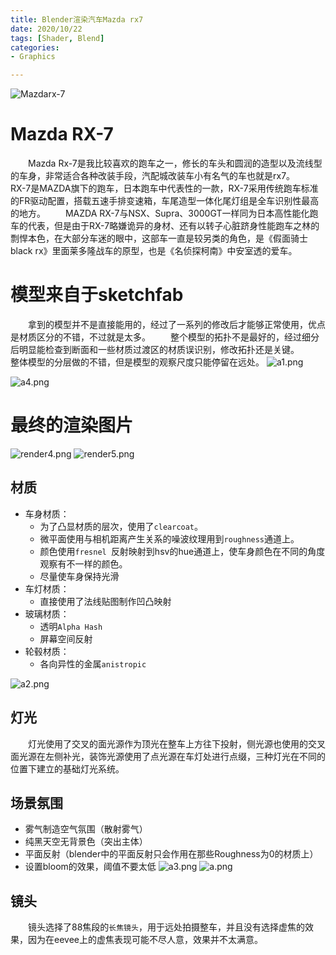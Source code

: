 ```yaml
---
title: Blender渲染汽车Mazda rx7
date: 2020/10/22
tags: [Shader, Blend]
categories: 
- Graphics

---
```


![Mazdarx-7](https://timgsa.baidu.com/timg?image&quality=80&size=b9999_10000&sec=1603360275843&di=c4af824e2ae1a25c1c5765131d94dd6e&imgtype=0&src=http%3A%2F%2Fn.sinaimg.cn%2Fsinacn14%2F289%2Fw657h432%2F20180805%2F755b-hhhczfa8313868.jpg)

# Mazda RX-7 
&emsp;&emsp;Mazda Rx-7是我比较喜欢的跑车之一，修长的车头和圆润的造型以及流线型的车身，非常适合各种改装手段，汽配城改装车小有名气的车也就是rx7。
&emsp;&emsp;RX-7是MAZDA旗下的跑车，日本跑车中代表性的一款，RX-7采用传统跑车标准的FR驱动配置，搭载五速手排变速箱，车尾造型一体化尾灯组是全车识别性最高的地方。
&emsp;&emsp;MAZDA RX-7与NSX、Supra、3000GT一样同为日本高性能化跑车的代表，但是由于RX-7略嫌诡异的身材、还有以转子心脏跻身性能跑车之林的剽悍本色，在大部分车迷的眼中，这部车一直是较另类的角色，是《假面骑士black rx》里面莱多隆战车的原型，也是《名侦探柯南》中安室透的爱车。

# 模型来自于sketchfab
&emsp;&emsp;拿到的模型并不是直接能用的，经过了一系列的修改后才能够正常使用，优点是材质区分的不错，不过就是太多。
&emsp;&emsp;整个模型的拓扑不是最好的，经过细分后明显能检查到断面和一些材质过渡区的材质误识别，修改拓扑还是关键。
&emsp;&emsp;整体模型的分层做的不错，但是模型的观察尺度只能停留在远处。
![a1.png](https://i.loli.net/2020/10/22/GaqOPHy5XCVnrYv.png)

![a4.png](https://i.loli.net/2020/10/22/bWRePTfk8gLNqd3.png)
# 最终的渲染图片
![render4.png](https://i.loli.net/2020/10/22/xKUNQzyjM86LrV7.png)
![render5.png](https://i.loli.net/2020/10/22/HYimN7pWRqMIrPu.png)

## 材质
+ 车身材质：
  - 为了凸显材质的层次，使用了`clearcoat`。
  - 微平面使用与相机距离产生关系的噪波纹理用到`roughness`通道上。
  - 颜色使用`fresnel `反射映射到hsv的hue通道上，使车身颜色在不同的角度观察有不一样的颜色。
  - 尽量使车身保持光滑
+ 车灯材质：
  - 直接使用了法线贴图制作凹凸映射
+ 玻璃材质：
  - 透明`Alpha Hash`
  - 屏幕空间反射
+ 轮毂材质：
  - 各向异性的金属`anistropic`

![a2.png](https://i.loli.net/2020/10/22/1DYkseqRVwuNQvb.png)


## 灯光
&emsp;&emsp;灯光使用了交叉的面光源作为顶光在整车上方往下投射，侧光源也使用的交叉面光源在左侧补光，装饰光源使用了点光源在车灯处进行点缀，三种灯光在不同的位置下建立的基础灯光系统。

## 场景氛围
- 雾气制造空气氛围（散射雾气）
- 纯黑天空无背景色（突出主体）
- 平面反射（blender中的平面反射只会作用在那些Roughness为0的材质上）
- 设置bloom的效果，阈值不要太低
![a3.png](https://i.loli.net/2020/10/22/7nJkcbYKQjGseVo.png)
![a.png](https://i.loli.net/2020/10/22/31eSAz6pgGbRfqr.png)

## 镜头
&emsp;&emsp;镜头选择了88焦段的`长焦镜头`，用于远处拍摄整车，并且没有选择虚焦的效果，因为在eevee上的虚焦表现可能不尽人意，效果并不太满意。
